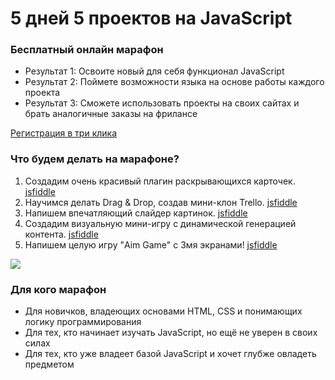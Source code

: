 # 5 дней 5 проектов на JavaScript
### Бесплатный онлайн марафон

 * Результат 1: Освоите новый для себя функционал JavaScript
 * Результат 2: Поймете возможности языка на основе работы каждого проекта
 * Результат 3: Сможете использовать проекты на своих сайтах и брать аналогичные заказы на фрилансе

[Регистрация в три клика](https://t.me/JSMarafon7Bot?start=ZGw6MzU3MDA)

### Что будем делать на марафоне?

1. Создадим очень красивый плагин раскрывающихся карточек. [jsfiddle](https://jsfiddle.net/dimalepel/adytqp5e/48/)
2. Научимся делать Drag & Drop, создав мини-клон Trello. [jsfiddle](https://jsfiddle.net/dimalepel/g6oLvr1n/48/)
3. Напишем впечатляющий слайдер картинок. [jsfiddle](https://jsfiddle.net/dimalepel/pkc1xa52/59/)
4. Создадим визуальную мини-игру с динамической генерацией контента. [jsfiddle](https://jsfiddle.net/dimalepel/1bwujgh9/5/)
5. Напишем целую игру "Aim Game" с 3мя экранами! [jsfiddle](https://jsfiddle.net/dimalepel/t8bwqmz5/3/)

![](https://fs-thb01.getcourse.ru/fileservice/file/thumbnail/h/a2c26fe09544e91080128c294c1c8589.jpg/s/s1200x/a/177331/sc/8)

### Для кого марафон

 * Для новичков, владеющих основами HTML, CSS и понимающих логику программирования
 * Для тех, кто начинает изучать JavaScript, но ещё не уверен в своих силах
 * Для тех, кто уже владеет базой JavaScript и хочет глубже овладеть предметом